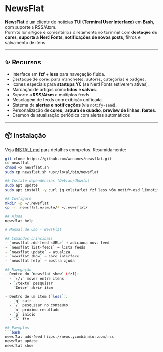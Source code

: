 # NewsFlat

**NewsFlat** é um cliente de notícias **TUI (Terminal User Interface)** em **Bash**, com suporte a RSS/Atom.  
Permite ler artigos e comentários diretamente no terminal com **destaque de cores**, **suporte a Nerd Fonts**, **notificações de novos posts**, filtros e salvamento de itens.

---

## ✨ Recursos
- Interface em **fzf** + **less** para navegação fluida.
- Destaque de cores para manchetes, autores, categorias e badges.
- Ícones especiais para **startups YC** (se Nerd Fonts estiverem ativas).
- Marcação de artigos como **lidos** e **salvos**.
- Suporte a **RSS/Atom** e múltiplos feeds.
- Mesclagem de feeds com exibição unificada.
- Sistema de **alertas e notificações** (via `notify-send`).
- Personalização de **cores, largura de quadro, preview de linhas, fontes**.
- Daemon de atualização periódica com alertas automáticos.

---

## 📦 Instalação
Veja [INSTALL.md](INSTALL.md) para detalhes completos. Resumidamente:

```bash
git clone https://github.com/wcnunes/newsflat.git
cd newsflat
chmod +x newsflat.sh
sudo cp newsflat.sh /usr/local/bin/newsflat

## Instale dependências (Debian/Ubuntu)
sudo apt update
sudo apt install -y curl jq xmlstarlet fzf less w3m notify-osd libnotify-bin

## Configure
mkdir -p ~/.newsflat
cp -r .newsflat.example/* ~/.newsflat/

## Ajuda
newsflat help

# Manual de Uso - NewsFlat

## Comandos principais
- `newsflat add-feed <URL>` → adiciona novo feed
- `newsflat list-feeds` → lista feeds
- `newsflat update` → atualiza
- `newsflat show` → abre interface
- `newsflat help` → mostra ajuda

## Navegação
- Dentro do `newsflat show` (fzf):
  - `↑/↓` mover entre itens
  - `/texto` pesquisar
  - `Enter` abrir item

- Dentro de um item (`less`):
  - `q` sair
  - `/` pesquisar no conteúdo
  - `n` próximo resultado
  - `g` início
  - `G` fim

## Exemplos
```bash
newsflat add-feed https://news.ycombinator.com/rss
newsflat update
newsflat show


